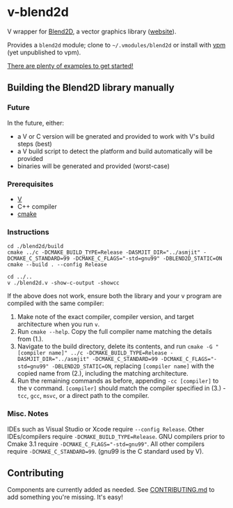 # v-blend2d

V wrapper for [Blend2D](https://github.com/blend2d/blend2d), a vector graphics library ([website](https://blend2d.com/)).

Provides a `blend2d` module; clone to `~/.vmodules/blend2d` or install with [vpm](https://vpm.vlang.io/) (yet unpublished to vpm).

[There are plenty of examples to get started!](https://github.com/Ben-Fields/v-blend2d-examples)

## Building the Blend2D library manually

### Future

In the future, either:
 - a V or C version will be gnerated and provided to work with V's build steps (best)
 - a V build script to detect the platform and build automatically will be provided
 - binaries will be generated and provided (worst-case)

### Prerequisites
* [V](https://vlang.io/)
* C++ compiler
* [cmake](https://cmake.org/download/)

### Instructions
```
cd ./blend2d/build
cmake ../c -DCMAKE_BUILD_TYPE=Release -DASMJIT_DIR="../asmjit" -DCMAKE_C_STANDARD=99 -DCMAKE_C_FLAGS="-std=gnu99" -DBLEND2D_STATIC=ON
cmake --build . --config Release

cd ../..
v ./blend2d.v -show-c-output -showcc
```

If the above does not work, ensure both the library and your v program are compiled with the same compiler:
1. Make note of the exact compiler, compiler version, and target architecture when you run `v`.
2. Run `cmake --help`. Copy the full compiler name matching the details from (1.).
3. Navigate to the build directory, delete its contents, and run `cmake -G "[compiler name]" ../c -DCMAKE_BUILD_TYPE=Release -DASMJIT_DIR="../asmjit" -DCMAKE_C_STANDARD=99 -DCMAKE_C_FLAGS="-std=gnu99" -DBLEND2D_STATIC=ON`, replacing `[compiler name]` with the copied name from (2.), including the matching architecture.
4. Run the remaining commands as before, appending `-cc [compiler]` to the v command. `[compiler]` should match the compiler specified in (3.) - `tcc`, `gcc`, `msvc`, or a direct path to the compiler.

### Misc. Notes

IDEs such as Visual Studio or Xcode require `--config Release`. Other IDEs/compilers require `-DCMAKE_BUILD_TYPE=Release`.
GNU compilers prior to Cmake 3.1 require `-DCMAKE_C_FLAGS="-std=gnu99"`. All other compilers require `-DCMAKE_C_STANDARD=99`. (gnu99 is the C standard used by V).

## Contributing

Components are currently added as needed. See [CONTRIBUTING.md](https://github.com/Ben-Fields/v-blend2d/blob/master/CONTRIBUTING.md) to add something you're missing. It's easy!
